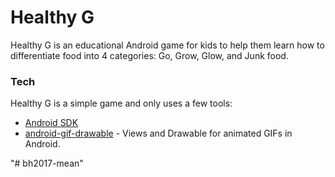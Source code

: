 # Healthy G

Healthy G is an educational Android game for kids to help them learn how to differentiate food into 4 categories: Go, Grow, Glow, and Junk food.

### Tech

Healthy G is a simple game and only uses a few tools:

* [Android SDK](https://developer.android.com/studio/index.html)
* [android-gif-drawable](https://github.com/koral--/android-gif-drawable) - Views and Drawable for animated GIFs in Android.

"# bh2017-mean" 
